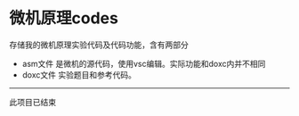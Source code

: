 # 微机原理codes
存储我的微机原理实验代码及代码功能，含有两部分
- asm文件
  是微机的源代码，使用vsc编辑。实际功能和doxc内并不相同
- doxc文件
  实验题目和参考代码。
********
此项目已结束
